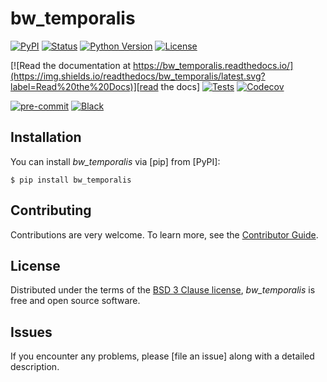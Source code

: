 # bw_temporalis

[![PyPI](https://img.shields.io/pypi/v/bw_temporalis.svg)][pypi status]
[![Status](https://img.shields.io/pypi/status/bw_temporalis.svg)][pypi status]
[![Python Version](https://img.shields.io/pypi/pyversions/bw_temporalis)][pypi status]
[![License](https://img.shields.io/pypi/l/bw_temporalis)][license]

[![Read the documentation at https://bw_temporalis.readthedocs.io/](https://img.shields.io/readthedocs/bw_temporalis/latest.svg?label=Read%20the%20Docs)][read the docs]
[![Tests](https://github.com/brightway-lca/bw_temporalis/workflows/Tests/badge.svg)][tests]
[![Codecov](https://codecov.io/gh/brightway-lca/bw_temporalis/branch/main/graph/badge.svg)][codecov]

[![pre-commit](https://img.shields.io/badge/pre--commit-enabled-brightgreen?logo=pre-commit&logoColor=white)][pre-commit]
[![Black](https://img.shields.io/badge/code%20style-black-000000.svg)][black]

[pypi status]: https://pypi.org/project/bw_temporalis/
[read the docs]: https://bw_temporalis.readthedocs.io/
[tests]: https://github.com/brightway-lca/bw_temporalis/actions?workflow=Tests
[codecov]: https://app.codecov.io/gh/brightway-lca/bw_temporalis
[pre-commit]: https://github.com/pre-commit/pre-commit
[black]: https://github.com/psf/black

## Installation

You can install _bw_temporalis_ via [pip] from [PyPI]:

```console
$ pip install bw_temporalis
```

## Contributing

Contributions are very welcome.
To learn more, see the [Contributor Guide].

## License

Distributed under the terms of the [BSD 3 Clause license][license],
_bw_temporalis_ is free and open source software.

## Issues

If you encounter any problems,
please [file an issue] along with a detailed description.


<!-- github-only -->

[command-line reference]: https://bw_temporalis.readthedocs.io/en/latest/usage.html
[license]: https://github.com/brightway-lca/bw_temporalis/blob/main/LICENSE
[contributor guide]: https://github.com/brightway-lca/bw_temporalis/blob/main/CONTRIBUTING.md
